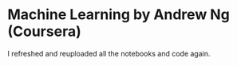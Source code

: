 # Machine Learning by Andrew Ng (Coursera)
I refreshed and reuploaded all the notebooks and code again.
